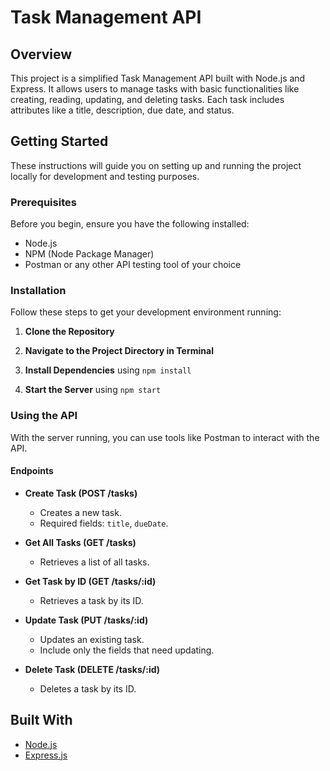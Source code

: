 # Task Management API

## Overview
This project is a simplified Task Management API built with Node.js and Express. It allows users to manage tasks with basic functionalities like creating, reading, updating, and deleting tasks. Each task includes attributes like a title, description, due date, and status.

## Getting Started

These instructions will guide you on setting up and running the project locally for development and testing purposes.

### Prerequisites

Before you begin, ensure you have the following installed:
- Node.js
- NPM (Node Package Manager)
- Postman or any other API testing tool of your choice

### Installation

Follow these steps to get your development environment running:

1. **Clone the Repository**

2. **Navigate to the Project Directory in Terminal**

3. **Install Dependencies** using `npm install`

5. **Start the Server** using `npm start`

### Using the API

With the server running, you can use tools like Postman to interact with the API.

#### Endpoints

- **Create Task (POST /tasks)**
  *  Creates a new task. 
  * Required fields: `title`, `dueDate`.
 
- **Get All Tasks (GET /tasks)**
  * Retrieves a list of all tasks.

- **Get Task by ID (GET /tasks/:id)**
  * Retrieves a task by its ID.

- **Update Task (PUT /tasks/:id)**
  * Updates an existing task. 
  * Include only the fields that need updating.

- **Delete Task (DELETE /tasks/:id)**
  * Deletes a task by its ID.

## Built With

- [Node.js](https://nodejs.org/)
- [Express.js](https://expressjs.com/)

